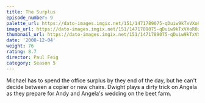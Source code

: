 ```yaml
---
title: The Surplus
episode_number: 9
palette_url: https://dato-images.imgix.net/151/1471789075-qDuiw9kTxVXoROzemeAkzPmz2uS.jpg?ixlib=rb-1.1.0&ch=DPR%2CWidth&auto=enhance&palette=json
image_url: https://dato-images.imgix.net/151/1471789075-qDuiw9kTxVXoROzemeAkzPmz2uS.jpg?ixlib=rb-1.1.0&ch=DPR%2CWidth&auto=compress%2Cformat&w=500
thumbnail_url: https://dato-images.imgix.net/151/1471789075-qDuiw9kTxVXoROzemeAkzPmz2uS.jpg?ixlib=rb-1.1.0&ch=DPR%2CWidth&auto=enhance&w=500&h=280&fit=crop&fm=jpg
date: '2008-12-04'
weight: 76
rating: 8.7
director: Paul Feig
category: Season 5
---
```


Michael has to spend the office surplus by they end of the day, but he can't decide between a copier or new chairs. Dwight plays a dirty trick on Angela as they prepare for Andy and Angela's wedding on the beet farm.